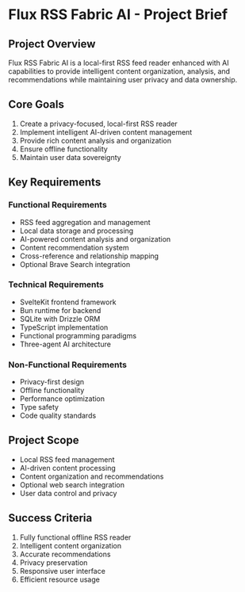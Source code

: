 # Flux RSS Fabric AI - Project Brief

## Project Overview
Flux RSS Fabric AI is a local-first RSS feed reader enhanced with AI capabilities to provide intelligent content organization, analysis, and recommendations while maintaining user privacy and data ownership.

## Core Goals
1. Create a privacy-focused, local-first RSS reader
2. Implement intelligent AI-driven content management
3. Provide rich content analysis and organization
4. Ensure offline functionality
5. Maintain user data sovereignty

## Key Requirements

### Functional Requirements
- RSS feed aggregation and management
- Local data storage and processing
- AI-powered content analysis and organization
- Content recommendation system
- Cross-reference and relationship mapping
- Optional Brave Search integration

### Technical Requirements
- SvelteKit frontend framework
- Bun runtime for backend
- SQLite with Drizzle ORM
- TypeScript implementation
- Functional programming paradigms
- Three-agent AI architecture

### Non-Functional Requirements
- Privacy-first design
- Offline functionality
- Performance optimization
- Type safety
- Code quality standards

## Project Scope
- Local RSS feed management
- AI-driven content processing
- Content organization and recommendations
- Optional web search integration
- User data control and privacy

## Success Criteria
1. Fully functional offline RSS reader
2. Intelligent content organization
3. Accurate recommendations
4. Privacy preservation
5. Responsive user interface
6. Efficient resource usage 